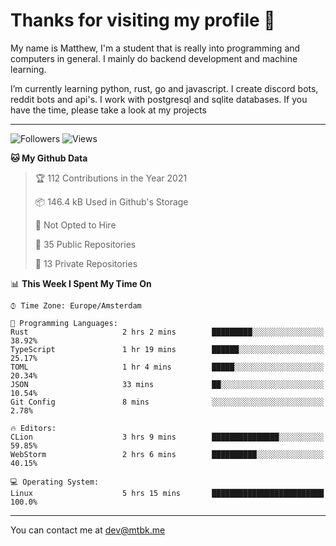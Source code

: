 # Thanks for visiting my profile 👋
My name is Matthew, I'm a student that is really into programming and computers in general. I mainly do backend development and machine learning.

I’m currently learning python, rust, go and javascript. I create discord bots, reddit bots and api's. I work with postgresql and sqlite databases. If you have the time, please take a look at my projects

---
![Followers](https://img.shields.io/github/followers/DankDumpster?style=social)
![Views](https://komarev.com/ghpvc/?username=DankDumpster&style=flat-square&color=green)
<!--START_SECTION:waka-->
**🐱 My Github Data** 

> 🏆 112 Contributions in the Year 2021
 > 
> 📦 146.4 kB Used in Github's Storage 
 > 
> 🚫 Not Opted to Hire
 > 
> 📜 35 Public Repositories 
 > 
> 🔑 13 Private Repositories  
 > 
📊 **This Week I Spent My Time On** 

```text
⌚︎ Time Zone: Europe/Amsterdam

💬 Programming Languages: 
Rust                     2 hrs 2 mins        █████████░░░░░░░░░░░░░░░░   38.92% 
TypeScript               1 hr 19 mins        ██████░░░░░░░░░░░░░░░░░░░   25.17% 
TOML                     1 hr 4 mins         █████░░░░░░░░░░░░░░░░░░░░   20.34% 
JSON                     33 mins             ██░░░░░░░░░░░░░░░░░░░░░░░   10.54% 
Git Config               8 mins              ░░░░░░░░░░░░░░░░░░░░░░░░░   2.78%

🔥 Editors: 
CLion                    3 hrs 9 mins        ███████████████░░░░░░░░░░   59.85% 
WebStorm                 2 hrs 6 mins        ██████████░░░░░░░░░░░░░░░   40.15%

💻 Operating System: 
Linux                    5 hrs 15 mins       █████████████████████████   100.0%

```


<!--END_SECTION:waka-->
-------

You can contact me at dev@mtbk.me
